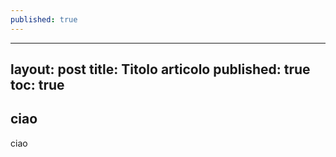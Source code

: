 ```yaml
---
published: true 
---
```

---
layout: post
title: Titolo articolo
published: true
toc: true
---

## ciao

ciao
